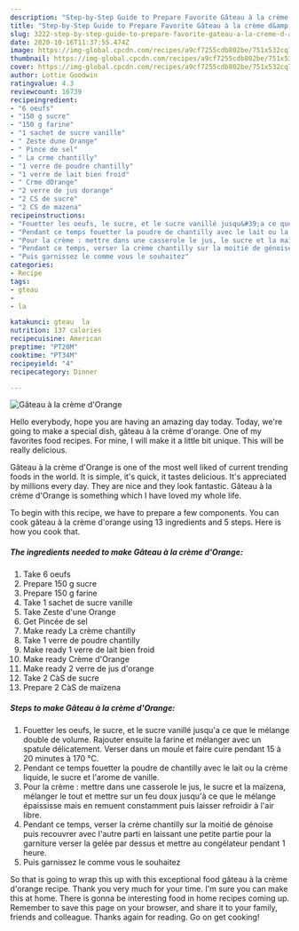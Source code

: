 ```yaml
---
description: "Step-by-Step Guide to Prepare Favorite Gâteau à la crème d&amp;#39;Orange"
title: "Step-by-Step Guide to Prepare Favorite Gâteau à la crème d&amp;#39;Orange"
slug: 3222-step-by-step-guide-to-prepare-favorite-gateau-a-la-creme-d-and-39-orange
date: 2020-10-16T11:37:55.474Z
image: https://img-global.cpcdn.com/recipes/a9cf7255cdb802be/751x532cq70/gateau-a-la-creme-dorange-photo-principale-de-la-recette.jpg
thumbnail: https://img-global.cpcdn.com/recipes/a9cf7255cdb802be/751x532cq70/gateau-a-la-creme-dorange-photo-principale-de-la-recette.jpg
cover: https://img-global.cpcdn.com/recipes/a9cf7255cdb802be/751x532cq70/gateau-a-la-creme-dorange-photo-principale-de-la-recette.jpg
author: Lottie Goodwin
ratingvalue: 4.3
reviewcount: 16739
recipeingredient:
- "6 oeufs"
- "150 g sucre"
- "150 g farine"
- "1 sachet de sucre vanille"
- " Zeste dune Orange"
- " Pince de sel"
- " La crme chantilly"
- "1 verre de poudre chantilly"
- "1 verre de lait bien froid"
- " Crme dOrange"
- "2 verre de jus dorange"
- "2 CS de sucre"
- "2 CS de mazena"
recipeinstructions:
- "Fouetter les oeufs, le sucre, et le sucre vanillé jusqu&#39;a ce que le mélange double de volume. Rajouter ensuite la farine et mélanger avec un spatule délicatement. Verser dans un moule et faire cuire pendant 15 à 20 minutes à 170 °C."
- "Pendant ce temps fouetter la poudre de chantilly avec le lait ou la crème liquide, le sucre et l&#39;arome de vanille."
- "Pour la crème : mettre dans une casserole le jus, le sucre et la maïzena, mélanger le tout et mettre sur un feu doux jusqu&#39;à ce que le mélange épaississe mais en remuent constamment puis laisser refroidir à l&#39;air libre."
- "Pendant ce temps, verser la crème chantilly sur la moitié de génoise puis recouvrer avec l&#39;autre parti en laissant une petite partie pour la garniture verser la gelée par dessus et mettre au congélateur pendant 1 heure."
- "Puis garnissez le comme vous le souhaitez"
categories:
- Recipe
tags:
- gteau
- 
- la

katakunci: gteau  la 
nutrition: 137 calories
recipecuisine: American
preptime: "PT20M"
cooktime: "PT34M"
recipeyield: "4"
recipecategory: Dinner

---
```



![Gâteau à la crème d&#39;Orange](https://img-global.cpcdn.com/recipes/a9cf7255cdb802be/751x532cq70/gateau-a-la-creme-dorange-photo-principale-de-la-recette.jpg)

Hello everybody, hope you are having an amazing day today. Today, we're going to make a special dish, gâteau à la crème d&#39;orange. One of my favorites food recipes. For mine, I will make it a little bit unique. This will be really delicious.

Gâteau à la crème d&#39;Orange is one of the most well liked of current trending foods in the world. It is simple, it's quick, it tastes delicious. It's appreciated by millions every day. They are nice and they look fantastic. Gâteau à la crème d&#39;Orange is something which I have loved my whole life.




To begin with this recipe, we have to prepare a few components. You can cook gâteau à la crème d&#39;orange using 13 ingredients and 5 steps. Here is how you cook that.

<!--inarticleads1-->

##### The ingredients needed to make Gâteau à la crème d&#39;Orange:

1. Take 6 oeufs
1. Prepare 150 g sucre
1. Prepare 150 g farine
1. Take 1 sachet de sucre vanille
1. Take  Zeste d&#39;une Orange
1. Get  Pincée de sel
1. Make ready  La crème chantilly
1. Take 1 verre de poudre chantilly
1. Make ready 1 verre de lait bien froid
1. Make ready  Crème d&#39;Orange
1. Make ready 2 verre de jus d&#39;orange
1. Take 2 CàS de sucre
1. Prepare 2 CàS de maïzena




<!--inarticleads2-->

##### Steps to make Gâteau à la crème d&#39;Orange:

1. Fouetter les oeufs, le sucre, et le sucre vanillé jusqu&#39;a ce que le mélange double de volume. Rajouter ensuite la farine et mélanger avec un spatule délicatement. Verser dans un moule et faire cuire pendant 15 à 20 minutes à 170 °C.
1. Pendant ce temps fouetter la poudre de chantilly avec le lait ou la crème liquide, le sucre et l&#39;arome de vanille.
1. Pour la crème : mettre dans une casserole le jus, le sucre et la maïzena, mélanger le tout et mettre sur un feu doux jusqu&#39;à ce que le mélange épaississe mais en remuent constamment puis laisser refroidir à l&#39;air libre.
1. Pendant ce temps, verser la crème chantilly sur la moitié de génoise puis recouvrer avec l&#39;autre parti en laissant une petite partie pour la garniture verser la gelée par dessus et mettre au congélateur pendant 1 heure.
1. Puis garnissez le comme vous le souhaitez




So that is going to wrap this up with this exceptional food gâteau à la crème d&#39;orange recipe. Thank you very much for your time. I'm sure you can make this at home. There is gonna be interesting food in home recipes coming up. Remember to save this page on your browser, and share it to your family, friends and colleague. Thanks again for reading. Go on get cooking!
